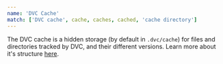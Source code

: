 ```yaml
---
name: 'DVC Cache'
match: ['DVC cache', cache, caches, cached, 'cache directory']
---
```


The DVC cache is a hidden storage (by default in `.dvc/cache`) for files and
directories tracked by DVC, and their different versions. Learn more about it's
structure
[here](/doc/user-guide/dvc-files-and-directories#structure-of-the-cache-directory).
